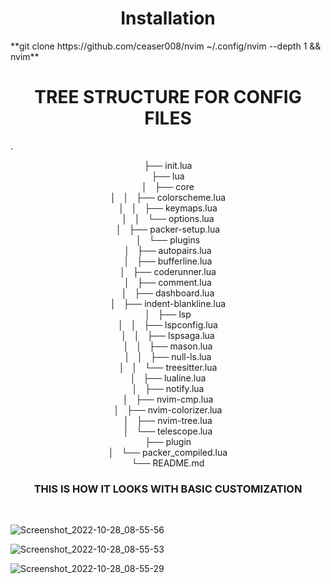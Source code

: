 <h1 align='center'>Installation</h1>
**git clone https://github.com/ceaser008/nvim ~/.config/nvim --depth 1 && nvim**
<br>

<h1 align='center'>TREE STRUCTURE FOR CONFIG FILES</h1>
.<br>
<p align='center'>
├── init.lua<br>
├── lua<br>
│   ├── core<br>
│   │   ├── colorscheme.lua<br>
│   │   ├── keymaps.lua<br>
│   │   └── options.lua<br>
│   ├── packer-setup.lua<br>
│   └── plugins<br>
│       ├── autopairs.lua<br>
│       ├── bufferline.lua<br>
│       ├── coderunner.lua<br>
│       ├── comment.lua<br>
│       ├── dashboard.lua<br>
│       ├── indent-blankline.lua<br>
│       ├── lsp<br>
│       │   ├── lspconfig.lua<br>
│       │   ├── lspsaga.lua<br>
│       │   ├── mason.lua<br>
│       │   ├── null-ls.lua<br>
│       │   └── treesitter.lua<br>
│       ├── lualine.lua<br>
│       ├── notify.lua<br>
│       ├── nvim-cmp.lua<br>
│       ├── nvim-colorizer.lua<br>
│       ├── nvim-tree.lua<br>
│       └── telescope.lua<br>
├── plugin<br>
│   └── packer_compiled.lua<br>
└── README.md<br>
</p>
<h3 align='center'>THIS IS HOW IT LOOKS WITH BASIC CUSTOMIZATION</h2>
<br>

![Screenshot_2022-10-28_08-55-56](https://user-images.githubusercontent.com/93041325/198494499-095f00fe-206f-4d9d-9f08-69349c7a1c45.png)
<br>

![Screenshot_2022-10-28_08-55-53](https://user-images.githubusercontent.com/93041325/198494681-920d0ae5-eb40-424c-80b8-02b1d3cbc759.png)
<br>

![Screenshot_2022-10-28_08-55-29](https://user-images.githubusercontent.com/93041325/198494742-2d21c90b-0364-4e8b-8a71-15aeab3ace29.png)
